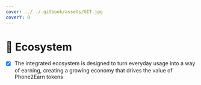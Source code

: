 ```yaml
---
cover: ../../.gitbook/assets/GIT.jpg
coverY: 0
---
```


# 📳 Ecosystem

* [x] The integrated ecosystem is designed to turn everyday usage into a way of earning, creating a growing economy that drives the value of Phone2Earn tokens

